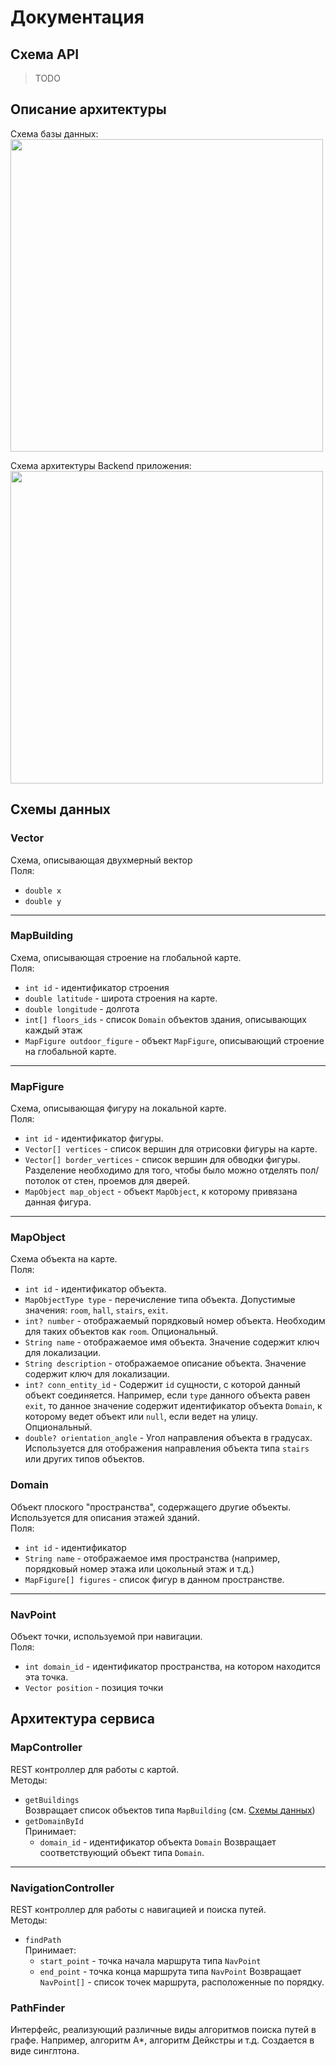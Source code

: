 # Документация

## Схема API
> TODO

## Описание архитектуры
Схема базы данных:  
<img src="https://i.imgur.com/nASMhuw.png" width="500" />

Схема архитектуры Backend приложения:  
<img src="https://i.imgur.com/9Craj1r.png" width="500" />

## Схемы данных

### Vector
Схема, описывающая двухмерный вектор  
Поля:
- `double x`
- `double y`

---

### MapBuilding
Схема, описывающая строение на глобальной карте.  
Поля:
- `int id` - идентификатор строения
- `double latitude` - широта строения на карте.
- `double longitude` -  долгота
- `int[] floors_ids` - список `Domain` объектов здания, описывающих каждый этаж  
- `MapFigure outdoor_figure` - объект `MapFigure`, описывающий строение на
  глобальной карте.

---

### MapFigure
Схема, описывающая фигуру на локальной карте.  
Поля:
- `int id` - идентификатор фигуры.  
- `Vector[] vertices` - список вершин для отрисовки фигуры на карте.  
- `Vector[] border_vertices` - список вершин для обводки фигуры. Разделение необходимо для
  того, чтобы было можно отделять пол/потолок от стен, проемов для дверей.  
- `MapObject map_object` - объект `MapObject`, к которому привязана данная фигура.  

---

### MapObject
Схема объекта на карте.  
Поля:
- `int id` - идентификатор объекта.  
- `MapObjectType type` - перечисление типа объекта. Допустимые значения: `room`,
  `hall`, `stairs`, `exit`.
- `int? number` - отображаемый порядковый номер объекта. Необходим для таких
  объектов как `room`. Опциональный.
- `String name` - отображаемое имя объекта. Значение содержит ключ для
  локализации.
- `String description` - отображаемое описание объекта. Значение содержит ключ
  для локализации.
- `int? conn_entity_id` - Содержит `id` сущности, с которой данный объект
  соединяется. Например, если `type` данного объекта равен `exit`, то данное
  значение содержит идентификатор объекта `Domain`, к которому ведет объект или
  `null`, если ведет на улицу. Опциональный.
- `double? orientation_angle` - Угол направления объекта в градусах. Используется
  для отображения направления объекта типа `stairs` или других типов объектов.

### Domain
Объект плоского "пространства", содержащего другие объекты. Используется для
описания этажей зданий.  
Поля:
- `int id` - идентификатор
- `String name` - отображаемое имя пространства (например, порядковый номер
этажа или цокольный этаж и т.д.)
- `MapFigure[] figures` - список фигур в данном пространстве.

---

### NavPoint
Объект точки, используемой при навигации.  
Поля:
- `int domain_id` - идентификатор пространства, на котором находится эта точка.
- `Vector position` - позиция точки

## Архитектура сервиса

### MapController
REST контроллер для работы с картой.  
Методы:
- `getBuildings`  
  Возвращает список объектов типа `MapBuilding` (см. [Схемы данных](#схемы-данных))
- `getDomainById`  
  Принимает:
  - `domain_id` - идентификатор объекта `Domain`
  Возвращает соответствующий объект типа `Domain`.

---

### NavigationController
REST контроллер для работы с навигацией и поиска путей.  
Методы:
- `findPath`  
  Принимает:
  - `start_point` - точка начала маршрута типа `NavPoint`
  - `end_point` - точка конца маршрута типа `NavPoint`
  Возвращает `NavPoint[]` - список точек маршрута, расположенные по порядку.

### PathFinder
Интерфейс, реализующий различные виды алгоритмов поиска путей в графе. Например,
алгоритм A*, алгоритм Дейкстры и т.д. Создается в виде синглтона.  
